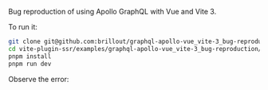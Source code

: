 Bug reproduction of using Apollo GraphQL with Vue and Vite 3.

To run it:

```bash
git clone git@github.com:brillout/graphql-apollo-vue_vite-3_bug-reproduction
cd vite-plugin-ssr/examples/graphql-apollo-vue_vite-3_bug-reproduction/
pnpm install
pnpm run dev
```

Observe the error:

```
```
